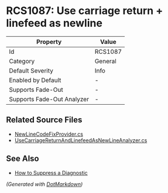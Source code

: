 # RCS1087: Use carriage return \+ linefeed as newline

| Property                    | Value   |
| --------------------------- | ------- |
| Id                          | RCS1087 |
| Category                    | General |
| Default Severity            | Info    |
| Enabled by Default          | \-      |
| Supports Fade\-Out          | \-      |
| Supports Fade\-Out Analyzer | \-      |

## Related Source Files

* [NewLineCodeFixProvider.cs](../../src/Analyzers.CodeFixes/CSharp/CodeFixes/NewLineCodeFixProvider.cs)
* [UseCarriageReturnAndLinefeedAsNewLineAnalyzer.cs](../../src/Analyzers/CSharp/Analysis/UseCarriageReturnAndLinefeedAsNewLineAnalyzer.cs)

## See Also

* [How to Suppress a Diagnostic](../HowToConfigureAnalyzers.md#how-to-suppress-a-diagnostic)

*\(Generated with [DotMarkdown](http://github.com/JosefPihrt/DotMarkdown)\)*
